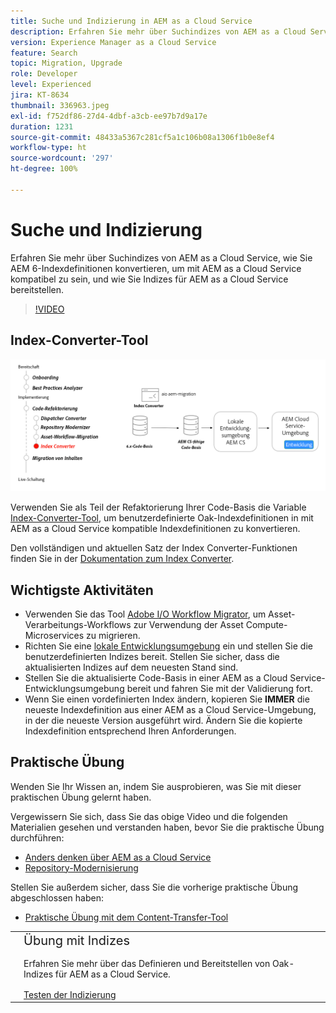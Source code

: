 ```yaml
---
title: Suche und Indizierung in AEM as a Cloud Service
description: Erfahren Sie mehr über Suchindizes von AEM as a Cloud Service und darüber, wie Sie AEM 6-Indexdefinitionen konvertieren und Indizes bereitstellen.
version: Experience Manager as a Cloud Service
feature: Search
topic: Migration, Upgrade
role: Developer
level: Experienced
jira: KT-8634
thumbnail: 336963.jpeg
exl-id: f752df86-27d4-4dbf-a3cb-ee97b7d9a17e
duration: 1231
source-git-commit: 48433a5367c281cf5a1c106b08a1306f1b0e8ef4
workflow-type: ht
source-wordcount: '297'
ht-degree: 100%

---
```


# Suche und Indizierung

Erfahren Sie mehr über Suchindizes von AEM as a Cloud Service, wie Sie AEM 6-Indexdefinitionen konvertieren, um mit AEM as a Cloud Service kompatibel zu sein, und wie Sie Indizes für AEM as a Cloud Service bereitstellen.

>[!VIDEO](https://video.tv.adobe.com/v/3454723?quality=12&learn=on&captions=ger)

## Index-Converter-Tool

![Index-Converter-Tool](./assets/index-converter.png)

Verwenden Sie als Teil der Refaktorierung Ihrer Code-Basis die Variable [Index-Converter-Tool](https://github.com/adobe/aio-cli-plugin-aem-cloud-service-migration#command-aio-aem-migrationindex-converter), um benutzerdefinierte Oak-Indexdefinitionen in mit AEM as a Cloud Service kompatible Indexdefinitionen zu konvertieren.

Den vollständigen und aktuellen Satz der Index Converter-Funktionen finden Sie in der [Dokumentation zum Index Converter](https://experienceleague.adobe.com/docs/experience-manager-cloud-service/content/migration-journey/refactoring-tools/index-converter.html?lang=de).

## Wichtigste Aktivitäten

+ Verwenden Sie das Tool [Adobe I/O Workflow Migrator](https://github.com/adobe/aio-cli-plugin-aem-cloud-service-migration#command-aio-aem-migrationindex-converter), um Asset-Verarbeitungs-Workflows zur Verwendung der Asset Compute-Microservices zu migrieren.
+ Richten Sie eine [lokale Entwicklungsumgebung](https://experienceleague.adobe.com/docs/experience-manager-learn/cloud-service/local-development-environment-set-up/overview.html?lang=de) ein und stellen Sie die benutzerdefinierten Indizes bereit. Stellen Sie sicher, dass die aktualisierten Indizes auf dem neuesten Stand sind.
+ Stellen Sie die aktualisierte Code-Basis in einer AEM as a Cloud Service-Entwicklungsumgebung bereit und fahren Sie mit der Validierung fort.
+ Wenn Sie einen vordefinierten Index ändern, kopieren Sie **IMMER** die neueste Indexdefinition aus einer AEM as a Cloud Service-Umgebung, in der die neueste Version ausgeführt wird. Ändern Sie die kopierte Indexdefinition entsprechend Ihren Anforderungen.

## Praktische Übung

Wenden Sie Ihr Wissen an, indem Sie ausprobieren, was Sie mit dieser praktischen Übung gelernt haben.

Vergewissern Sie sich, dass Sie das obige Video und die folgenden Materialien gesehen und verstanden haben, bevor Sie die praktische Übung durchführen:

+ [Anders denken über AEM as a Cloud Service](./introduction.md)
+ [Repository-Modernisierung](./repository-modernization.md)

Stellen Sie außerdem sicher, dass Sie die vorherige praktische Übung abgeschlossen haben:

+ [Praktische Übung mit dem Content-Transfer-Tool](./content-migration/content-transfer-tool.md#hands-on-exercise)

<table style="border-width:0">
    <tr>
        <td style="width:150px">
            <a  rel="noreferrer"
                target="_blank"
                href="https://github.com/adobe/aem-cloud-engineering-video-series-exercises/tree/session7-indexes#cloud-acceleration-bootcamp---session-7-search-and-indexing"><img alt="Praktische GitHub-Repository-Übung" src="./assets/github.png"/>
            </a>        
        </td>
        <td style="width:100%;margin-bottom:1rem;">
            <div style="font-size:1.25rem;font-weight:400;">Übung mit Indizes</div>
            <p style="margin:1rem 0">
                Erfahren Sie mehr über das Definieren und Bereitstellen von Oak-Indizes für AEM as a Cloud Service.
            </p>
            <a  rel="noreferrer"
                target="_blank"
                href="https://github.com/adobe/aem-cloud-engineering-video-series-exercises/tree/session7-indexes#cloud-acceleration-bootcamp---session-7-search-and-indexing" class="spectrum-Button spectrum-Button--primary spectrum-Button--sizeM">
<span class="spectrum-Button-label has-no-wrap has-text-weight-bold">Testen der Indizierung</span>
</a>
        </td>
    </tr>
</table>
